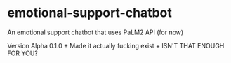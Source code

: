 # emotional-support-chatbot
An emotional support chatbot that uses PaLM2 API (for now)

Version Alpha 0.1.0
    + Made it actually fucking exist
    + ISN'T THAT ENOUGH FOR YOU?
